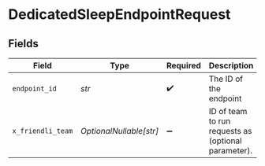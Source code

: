 # DedicatedSleepEndpointRequest


## Fields

| Field                                               | Type                                                | Required                                            | Description                                         |
| --------------------------------------------------- | --------------------------------------------------- | --------------------------------------------------- | --------------------------------------------------- |
| `endpoint_id`                                       | *str*                                               | :heavy_check_mark:                                  | The ID of the endpoint                              |
| `x_friendli_team`                                   | *OptionalNullable[str]*                             | :heavy_minus_sign:                                  | ID of team to run requests as (optional parameter). |